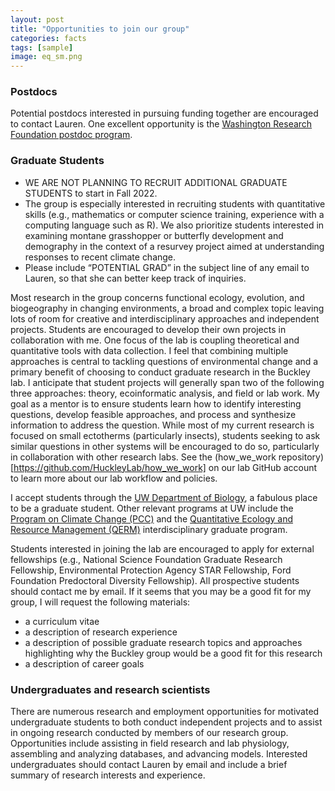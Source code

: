 ```yaml
---
layout: post
title: "Opportunities to join our group"
categories: facts
tags: [sample]
image: eq_sm.png
---
```


### Postdocs
Potential postdocs interested in pursuing funding together are encouraged to contact Lauren.  One excellent opportunity is the [Washington Research Foundation postdoc program](https://www.wrfseattle.org/grants/wrf-postdoctoral-fellowships/).

### Graduate Students
- WE ARE NOT PLANNING TO RECRUIT ADDITIONAL GRADUATE STUDENTS to start in Fall 2022. 
- The group is especially interested in recruiting students with quantitative skills (e.g., mathematics or computer science training, experience with a computing language such as R).  We also prioritize students interested in examining montane grasshopper or butterfly development and demography in the context of a resurvey project aimed at understanding responses to recent climate change.
- Please include “POTENTIAL GRAD” in the subject line of any email to Lauren, so that she can better keep track of inquiries.

Most research in the group concerns functional ecology, evolution, and biogeography in changing environments, a broad and complex topic leaving lots of room for creative and interdisciplinary approaches and independent projects. Students are encouraged to develop their own projects in collaboration with me. One focus of the lab is coupling theoretical and quantitative tools with data collection. I feel that combining multiple approaches is central to tackling questions of environmental change and a primary benefit of choosing to conduct graduate research in the Buckley lab. I anticipate that student projects will generally span two of the following three approaches: theory, ecoinformatic analysis, and field or lab work. My goal as a mentor is to ensure students learn how to identify interesting questions, develop feasible approaches, and process and synthesize information to address the question. While most of my current research is focused on small ectotherms (particularly insects), students seeking to ask similar questions in other systems will be encouraged to do so, particularly in collaboration with other research labs. See the (how_we_work repository)[https://github.com/HuckleyLab/how_we_work] on our lab GitHub account to learn more about our lab workflow and policies.

I accept students through the [UW Department of Biology](https://www.biology.washington.edu/programs/graduate), a fabulous place to be a graduate student.  Other relevant programs at UW include the [Program on Climate Change (PCC)](https://pcc.uw.edu/) and the [Quantitative Ecology and Resource Management (QERM)](https://quantitative.uw.edu/) interdisciplinary graduate program.

Students interested in joining the lab are encouraged to apply for external fellowships (e.g., National Science Foundation Graduate Research Fellowship, Environmental Protection Agency STAR Fellowship, Ford Foundation Predoctoral Diversity Fellowship). All prospective students should contact me by email. If it seems that you may be a good fit for my group, I will request the following materials:

- a curriculum vitae
- a description of research experience
- a description of possible graduate research topics and approaches highlighting why the Buckley group would be a good fit for this research
- a description of career goals

### Undergraduates and research scientists
There are numerous research and employment opportunities for motivated undergraduate students to both conduct independent projects and to assist in ongoing research conducted by members of our research group. Opportunities include assisting in field research and lab physiology, assembling and analyzing databases, and advancing models. Interested undergraduates should contact Lauren by email and include a brief summary of research interests and experience.